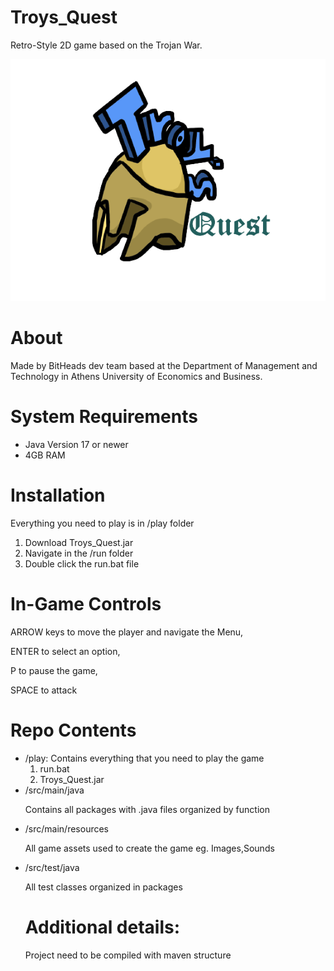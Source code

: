 # Troys_Quest
<p>
Retro-Style 2D game based on the Trojan War. </p>

![LOGO](https://github.com/tachyontec/Troys_Quest/blob/test1/src/main/resources/main/game/Troys_quest_logo.png)

<h1>About</h1>
Made by BitHeads dev team based at the Department of Management and Technology in
Athens University of Economics and Business.

<h1>System Requirements</h1>
<ul> <li> Java Version 17 or newer </li>
  <li> 4GB RAM </li></ul>

<h1>Installation</h1>
<p>Everything you need to play is in /play folder</p>
<ol>
  <li>Download Troys_Quest.jar</li>
  <li>Navigate in the /run folder</li>
  <li>Double click the run.bat file</li>
</ol>

<h1>In-Game Controls</h1>
<p>ARROW keys to move the player and navigate the Menu,</p>
<p>ENTER to select an option,</p>
</p>P to pause the game,</p>
<p>SPACE to attack</p>
    
<h1>Repo Contents</h1>    
 <ul>
  <li>/play:
    Contains everything that you need to play the game 
    <ol><li>run.bat</li><li>Troys_Quest.jar</li></ol>
  <li>/src/main/java</li>
  <p>Contains all packages with .java files organized by function</p>
  <li>/src/main/resources</li>
  <p>All game assets used to create the game eg. Images,Sounds</p>
  <li>/src/test/java</li>
  <p>All test classes organized in packages</p>
  
  <h1>Additional details:</h1>
  <p>Project need to be compiled with maven structure</p>
